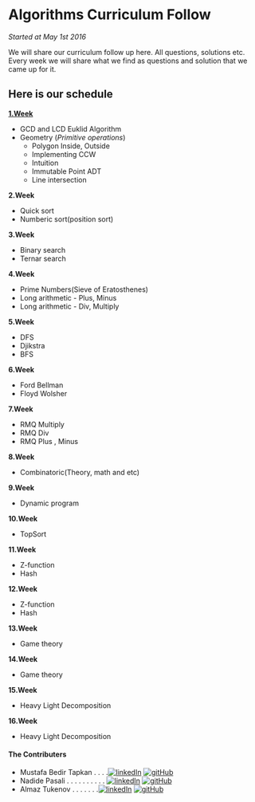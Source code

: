 # Algorithms Curriculum Follow
<em>Started at May 1st 2016</em>

We will share our curriculum follow up here. All questions, solutions etc.
Every week we will share what we find as questions and solution that we came up for it.

## Here is our schedule 

[**1.Week**](https://github.com/NAU-ACM/AlgorithmsCurriculumFollow/tree/master/Week1)

  - GCD and LCD Euklid Algorithm
  - Geometry (_Primitive operations_)
    - Polygon Inside, Outside
    - Implementing CCW
    - Intuition
    - Immutable Point ADT
    - Line intersection

**2.Week**

  - Quick sort
  - Numberic sort(position sort)

**3.Week**

  - Binary search
  - Ternar search

**4.Week**

  - Prime Numbers(Sieve of Eratosthenes)
  - Long arithmetic - Plus, Minus
  - Long arithmetic - Div, Multiply
    

**5.Week**


  - DFS
  - Djikstra
  - BFS
    

**6.Week**

  - Ford Bellman
  - Floyd Wolsher
    

**7.Week**


  - RMQ Multiply
  - RMQ Div
  - RMQ Plus , Minus
    

**8.Week**


   - Combinatoric(Theory, math and etc)
    

**9.Week**


   - Dynamic program
    

**10.Week**


   - TopSort
    
**11.Week**


  - Z-function
  - Hash
    

**12.Week**


  - Z-function
  - Hash

**13.Week**


  - Game theory
    

**14.Week**


  - Game theory
    

**15.Week**


  - Heavy Light Decomposition
    

**16.Week**

  - Heavy Light Decomposition


#### The Contributers
- Mustafa Bedir Tapkan . . . .[![linkedIn](http://7psh.com/inc.img/linkedin.png)](https://www.linkedin.com/in/bedirtapkan)  [![gitHub](http://cvdlab-cg.github.io/220279/img/icon-github.png)](https://github.com/BedirT)
- Nadide Pasali . . . . . . . . . . [![linkedIn](http://7psh.com/inc.img/linkedin.png)](https://www.linkedin.com/pub/nadide-pasali/b6/604/a90)  [![gitHub](http://cvdlab-cg.github.io/220279/img/icon-github.png)](https://github.com/nadide)
- Almaz Tukenov . . . . . . .[![linkedIn](http://7psh.com/inc.img/linkedin.png)](https://www.linkedin.com/in/almaz-tukenov-48767a108)  [![gitHub](http://cvdlab-cg.github.io/220279/img/icon-github.png)](https://github.com/atukenov)


